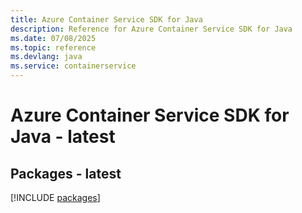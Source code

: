 ```yaml
---
title: Azure Container Service SDK for Java
description: Reference for Azure Container Service SDK for Java
ms.date: 07/08/2025
ms.topic: reference
ms.devlang: java
ms.service: containerservice
---
```

# Azure Container Service SDK for Java - latest
## Packages - latest
[!INCLUDE [packages](container-service-index.md)]